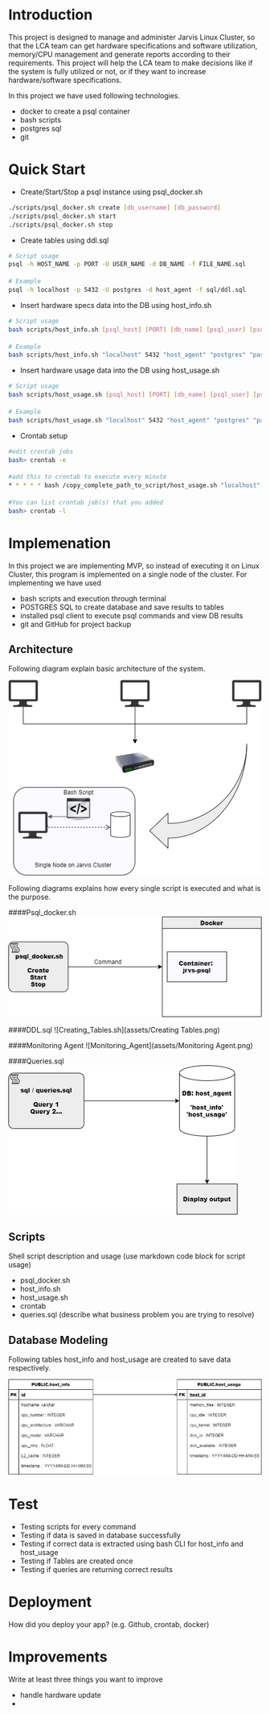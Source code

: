 # Introduction
This project is designed to manage and administer Jarvis Linux Cluster, so that the LCA team can get hardware specifications and software utilization, memory/CPU management and generate reports according to their requirements. This project will help the LCA team to make decisions like if the system is fully utilized or not, or if they want to increase hardware/software specifications.

In this project we have used following technologies.
- docker to create a psql container
- bash scripts
- postgres sql
- git

# Quick Start

- Create/Start/Stop a psql instance using psql_docker.sh
```bash
./scripts/psql_docker.sh create [db_username] [db_password]
./scripts/psql_docker.sh start
./scripts/psql_docker.sh stop
```
- Create tables using ddl.sql
```bash
# Script usage
psql -h HOST_NAME -p PORT -U USER_NAME -d DB_NAME -f FILE_NAME.sql

# Example
psql -h localhost -p 5432 -U postgres -d host_agent -f sql/ddl.sql
```
- Insert hardware specs data into the DB using host_info.sh
```bash
# Script usage
bash scripts/host_info.sh [psql_host] [PORT] [db_name] [psql_user] [psql_password]

# Example
bash scripts/host_info.sh "localhost" 5432 "host_agent" "postgres" "password"
```
- Insert hardware usage data into the DB using host_usage.sh
````bash
# Script usage
bash scripts/host_usage.sh [psql_host] [PORT] [db_name] [psql_user] [psql_password]

# Example
bash scripts/host_usage.sh "localhost" 5432 "host_agent" "postgres" "password"
````
- Crontab setup
````bash
#edit crontab jobs
bash> crontab -e

#add this to crontab to execute every minute
* * * * * bash /copy_complete_path_to_script/host_usage.sh "localhost" 5432 "host_agent" "postgres" "password"

#You can list crontab job(s) that you added
bash> crontab -l
````

# Implemenation
In this project we are implementing MVP, so instead of executing it on Linux Cluster, this program is implemented on a single node of the cluster.
For implementing we have used 
- bash scripts and execution through terminal
- POSTGRES SQL to create database and save results to tables
- installed psql client to execute psql commands and view DB results
- git and GitHub for project backup

## Architecture
Following diagram explain basic architecture of the system.

![Basic_architecture](assets/Basic_architecture.png)

Following diagrams explains how every single script is executed and what is the purpose.

####Psql_docker.sh
![Psql_docker.sh](assets/Psql_docker.png)

####DDL.sql
![Creating_Tables.sh](assets/Creating Tables.png)

####Monitoring Agent
![Monitoring_Agent](assets/Monitoring Agent.png)

####Queries.sql
![Queries](assets/Queries.png)

## Scripts
Shell script description and usage (use markdown code block for script usage)
- psql_docker.sh
- host_info.sh
- host_usage.sh
- crontab
- queries.sql (describe what business problem you are trying to resolve)

## Database Modeling
Following tables host_info and host_usage are created to save data respectively.

![DatabaseModelling](assets/database_modelling.png)

# Test
- Testing scripts for every command 
- Testing if data is saved in database successfully
- Testing if correct data is extracted using bash CLI for host_info and host_usage
- Testing if Tables are created once
- Testing if queries are returning correct results

# Deployment
How did you deploy your app? (e.g. Github, crontab, docker)

# Improvements
Write at least three things you want to improve
- handle hardware update
- 